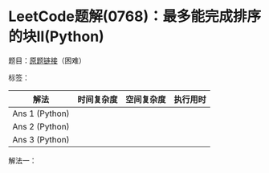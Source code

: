 # LeetCode题解(0768)：最多能完成排序的块II(Python)

题目：[原题链接](https://leetcode-cn.com/problems/max-chunks-to-make-sorted-ii/)（困难）

标签：

| 解法           | 时间复杂度 | 空间复杂度 | 执行用时 |
| -------------- | ---------- | ---------- | -------- |
| Ans 1 (Python) |            |            |          |
| Ans 2 (Python) |            |            |          |
| Ans 3 (Python) |            |            |          |

解法一：

